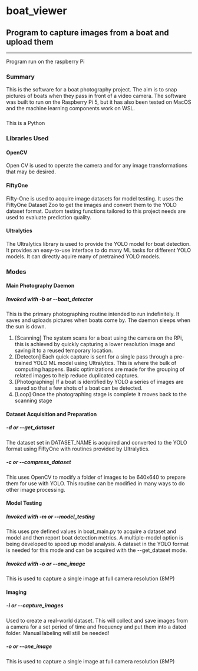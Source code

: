 # boat_viewer
## Program to capture images from a boat and upload them
---
Program run on the raspberry Pi
### Summary
This is the software for a boat photography project. The aim is to snap pictures of boats when they pass in front of a video camera. 
The software was built to run on the Raspberry Pi 5, but it has also been tested on MacOS and the machine learning components work on WSL.

### 
This is a Python

### Libraries Used
#### OpenCV 
Open CV is used to operate the camera and for any image transformations that may be desired.

#### FiftyOne
Fifty-One is used to acquire image datasets for model testing. It uses the FiftyOne Dataset Zoo to get the images and convert them to the YOLO dataset format. Custom testing functions tailored to this project needs are used to evaluate prediction quality.

#### Ultralytics
The Ultralytics library is used to provide the YOLO model for boat detection. It provides an easy-to-use interface to do many ML tasks for different YOLO models. It can directly aquire many of pretrained YOLO models. 

### Modes

#### Main Photography Daemon

##### Invoked with -b or --boat_detector

This is the primary photographing routine intended to run indefinitely. It saves and uploads pictures when boats come by. The daemon sleeps when the sun is down.
1. [Scanning] The system scans for a boat using the camera on the RPi, this is achieved by quickly capturing a lower resolution image and saving it to a reused temporary location. 
2. [Detecton] Each quick capture is sent for a single pass through a pre-trained YOLO ML model using Ultralytics. This is where the bulk of computing happens. Basic optimizations are made for the grouping of related images to help reduce duplicated captures.
3. [Photographing] If a boat is identified by YOLO a series of images are saved so that a few shots of a boat can be detected. 
4. [Loop] Once the photographing stage is complete it moves back to the scanning stage


#### Dataset Acquisition and Preparation
##### -d or --get_dataset

The dataset set in DATASET_NAME is acquired and converted to the YOLO format using FiftyOne with routines provided by Ultralytics.
##### -c or --compress_dataset
This uses OpenCV to modify a folder of images to be 640x640 to prepare them for use with YOLO. This routine can be modified in many ways to do other image processing. 

#### Model Testing
##### Invoked with -m or --model_testing

This uses pre defined values in boat_main.py to acquire a dataset and model and then report boat detection metrics. A multiple-model option is being developed to speed up model analysis. A dataset in the YOLO format is needed for this mode and can be acquired with the --get_dataset mode. 

##### Invoked with -o or --one_image
This is used to capture a single image at full camera resolution (8MP)

#### Imaging 
#####  -i or --capture_images
Used to create a real-world dataset. This will collect and save images from a camera for a set period of time and frequency and put them into a dated folder. Manual labeling will still be needed!
#####  -o or --one_image
This is used to capture a single image at full camera resolution (8MP)
